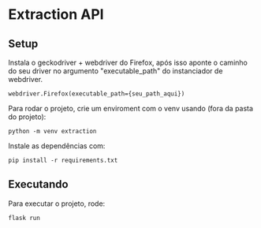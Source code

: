 # Extraction API

## Setup

Instala o geckodriver + webdriver do Firefox, após isso aponte o caminho do seu driver no argumento "executable_path" do instanciador de webdriver.

`webdriver.Firefox(executable_path={seu_path_aqui})`

Para rodar o projeto, crie um enviroment com o venv usando (fora da pasta do projeto):

`python -m venv extraction`

Instale as dependências com:

`pip install -r requirements.txt`

## Executando

Para executar o projeto, rode:

`flask run`